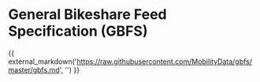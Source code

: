 # General Bikeshare Feed Specification (GBFS)
{{ external_markdown('https://raw.githubusercontent.com/MobilityData/gbfs/master/gbfs.md', '') }}
